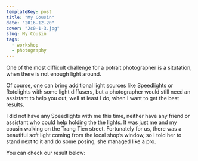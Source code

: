 ```yaml
---
templateKey: post
title: "My Cousin"
date: "2016-12-20"
cover: "2c0-1-3.jpg"
slug: My Cousin
tags:
  - workshop
  - photography
---
```


One of the most difficult challenge for a potrait photographer is a situtation, when there is not enough light around.

Of course, one can bring additional light sources like Speedlights or Rotolights with some light diffusers, but a photographer would still need an assistant to help you out, well at least I do, when I want to get the best results.

I did not have any Speedlights with me this time, neither have any friend or assistant who could help holding the the lights. It was just me and my cousin walking on the Trang Tien street. Fortunately for us, there was a beautiful soft light coming from the local shop’s window, so I told her to stand next to it and do some posing, she managed like a pro.

You can check our result below:
